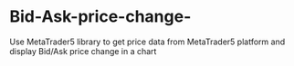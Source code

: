 # Bid-Ask-price-change-
Use MetaTrader5 library to get price data from MetaTrader5 platform and display Bid/Ask price change in a chart
